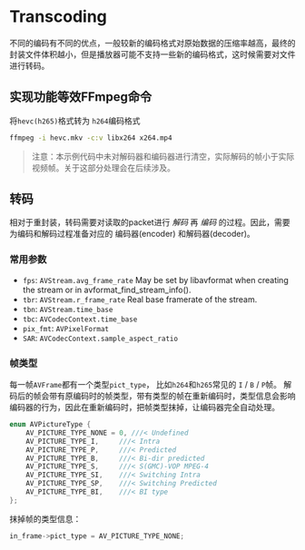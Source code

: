 # Transcoding

不同的编码有不同的优点，一般较新的编码格式对原始数据的压缩率越高，最终的封装文件体积越小，但是播放器可能不支持一些新的编码格式，这时候需要对文件进行转码。

## 实现功能等效FFmpeg命令

将`hevc(h265)`格式转为 `h264`编码格式

```bash
ffmpeg -i hevc.mkv -c:v libx264 x264.mp4
```

> 注意：本示例代码中未对解码器和编码器进行清空，实际解码的帧小于实际视频帧。关于这部分处理会在后续涉及。

## 转码

相对于重封装，转码需要对读取的packet进行 *解码* 再 *编码* 的过程。因此，需要为编码和解码过程准备对应的 编码器(encoder) 和解码器(decoder)。

### 常用参数

- `fps`: `AVStream.avg_frame_rate` May be set by libavformat when creating the stream or in avformat_find_stream_info().
- `tbr`: `AVStream.r_frame_rate` Real base framerate of the stream.
- `tbn`: `AVStream.time_base`
- `tbc`: `AVCodecContext.time_base`
- `pix_fmt`: `AVPixelFormat`
- `SAR`: `AVCodecContext.sample_aspect_ratio`


### 帧类型

每一帧`AVFrame`都有一个类型`pict_type`， 比如`h264`和`h265`常见的 `I` / `B` / `P`帧。
解码后的帧会带有原编码时的帧类型，带有类型的帧在重新编码时，类型信息会影响编码器的行为，因此在重新编码时，把帧类型抹掉，让编码器完全自动处理。

```c
enum AVPictureType {
    AV_PICTURE_TYPE_NONE = 0, ///< Undefined
    AV_PICTURE_TYPE_I,     ///< Intra
    AV_PICTURE_TYPE_P,     ///< Predicted
    AV_PICTURE_TYPE_B,     ///< Bi-dir predicted
    AV_PICTURE_TYPE_S,     ///< S(GMC)-VOP MPEG-4
    AV_PICTURE_TYPE_SI,    ///< Switching Intra
    AV_PICTURE_TYPE_SP,    ///< Switching Predicted
    AV_PICTURE_TYPE_BI,    ///< BI type
};
```

抹掉帧的类型信息：

```c
in_frame->pict_type = AV_PICTURE_TYPE_NONE;
```